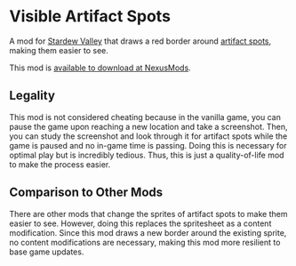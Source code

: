 # Visible Artifact Spots

A mod for [Stardew Valley](https://www.stardewvalley.net/) that draws a red border around [artifact spots](https://stardewvalleywiki.com/Artifact_Spot), making them easier to see.

This mod is [available to download at NexusMods](https://www.nexusmods.com/stardewvalley/mods/21223).

## Legality

This mod is not considered cheating because in the vanilla game, you can pause the game upon reaching a new location and take a screenshot. Then, you can study the screenshot and look through it for artifact spots while the game is paused and no in-game time is passing. Doing this is necessary for optimal play but is incredibly tedious. Thus, this is just a quality-of-life mod to make the process easier.

## Comparison to Other Mods

There are other mods that change the sprites of artifact spots to make them easier to see. However, doing this replaces the spritesheet as a content modification. Since this mod draws a new border around the existing sprite, no content modifications are necessary, making this mod more resilient to base game updates.
